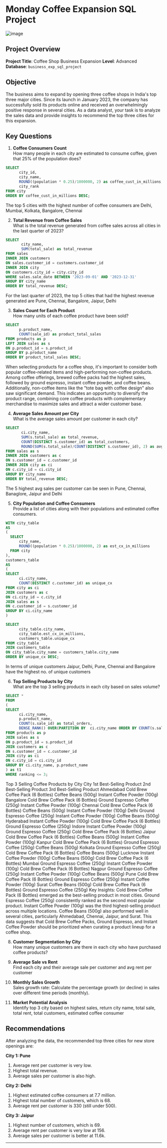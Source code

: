 # Monday Coffee Expansion SQL Project

![image](https://github.com/user-attachments/assets/12656a89-8653-412f-b939-a94c84fe6900)

## Project Overview

**Project Title**: Coffee Shop Business Expansion 
**Level**: Advanced  
**Database**: `business_exp_sql_project`

## Objective
The business aims to expand by opening three coffee shops in India's top three major cities. Since its launch in January 2023, the company has successfully sold its products online and received an overwhelmingly positive response in several cities. As a data analyst, your task is to analyze the sales data and provide insights to recommend the top three cities for this expansion.

## Key Questions
1. **Coffee Consumers Count**  
   How many people in each city are estimated to consume coffee, given that 25% of the population does?

```sql
SELECT
      city_id,
      city_name,
      ROUND((population * 0.25)/1000000, 2) as coffee_cust_in_millions,
      city_rank
FROM city
ORDER BY coffee_cust_in_millions DESC;  
```
The top 5 cities with the highest number of coffee consumers are Delhi, Mumbai, Kolkata, Bangalore, Chennai


2. **Total Revenue from Coffee Sales**  
   What is the total revenue generated from coffee sales across all cities in the last quarter of 2023?

```sql
SELECT 
       city_name,
       SUM(total_sale) as total_revenue
FROM sales
INNER JOIN customers
ON sales.customer_id = customers.customer_id
INNER JOIN city
ON customers.city_id = city.city_id
WHERE sales.sale_date BETWEEN '2023-09-01' AND '2023-12-31'
GROUP BY city_name
ORDER BY total_revenue DESC;  
```
For the last quarter of 2023, the top 5 cities that had the highest revenue generated are Pune, Chennai, Bangalore, Jaipur, Delhi


3. **Sales Count for Each Product**  
   How many units of each coffee product have been sold?

```sql
SELECT 
      p.product_name,
      COUNT(sale_id) as product_total_sales
FROM products as p
LEFT JOIN sales as s
ON p.product_id = s.product_id
GROUP BY p.product_name
ORDER BY product_total_sales DESC;  
```
When selecting products for a coffee shop, it's important to consider both popular coffee-related items and high-performing non-coffee products. Among coffee offerings, brewed coffee packs had the highest sales, followed by ground espresso, instant coffee powder, and coffee beans. Additionally, non-coffee items like the "tote bag with coffee design" also saw significant demand. This indicates an opportunity to diversify the product range, combining core coffee products with complementary merchandise to maximize sales and attract a wider customer base.

4. **Average Sales Amount per City**  
   What is the average sales amount per customer in each city?

```sql
SELECT 
       ci.city_name,
       SUM(s.total_sale) as total_revenue,
       COUNT(DISTINCT s.customer_id) as total_customers,
       ROUND(SUM(s.total_sale)/COUNT(DISTINCT s.customer_id), 2) as avg_sale_per_cust
FROM sales as s
INNER JOIN customers as c
ON s.customer_id = c.customer_id
INNER JOIN city as ci
ON c.city_id = ci.city_id
GROUP BY city_name
ORDER BY total_revenue DESC;  
```
The 5 highest avg sales per customer can be seen in Pune, Chennai, Banaglore, Jaipur and Delhi

5. **City Population and Coffee Consumers**  
   Provide a list of cities along with their populations and estimated coffee consumers.

```sql
WITH city_table 
AS
(
  SELECT
      city_name,
      ROUND((population * 0.25)/1000000, 2) as est_cx_in_millions
  FROM city
),
customers_table
AS
(
SELECT
      ci.city_name,
      COUNT(DISTINCT c.customer_id) as unique_cx
FROM city as ci
JOIN customers as c
ON ci.city_id = c.city_id
JOIN sales as s
ON c.customer_id = s.customer_id
GROUP BY ci.city_name
)

SELECT
      city_table.city_name,
      city_table.est_cx_in_millions,
      customers_table.unique_cx
FROM city_table 
JOIN customers_table 
ON city_table.city_name = customers_table.city_name
ORDER BY unique_cx DESC;  
```
In terms of unique customers Jaipur, Delhi, Pune, Chennai and Bangalore have the highest no. of unique customers

6. **Top Selling Products by City**  
   What are the top 3 selling products in each city based on sales volume?

```sql
SELECT * 
FROM
(
SELECT 
      ci.city_name,
      p.product_name,
      COUNT(s.sale_id) as total_orders,
      DENSE_RANK() OVER(PARTITION BY  ci.city_name ORDER BY COUNT(s.sale_id) DESC) as ranking
FROM products as p
JOIN sales as s
ON p.product_id = s.product_id
JOIN customers as c
ON s.customer_id = c.customer_id
JOIN city as ci
ON c.city_id = ci.city_id
GROUP BY ci.city_name, p.product_name
) as t1
WHERE ranking <= 3; 
```
Top 3 Selling Coffee Products by City
City	1st Best-Selling Product	2nd Best-Selling Product	3rd Best-Selling Product
Ahmedabad	Cold Brew Coffee Pack (6 Bottles)	Coffee Beans (500g)	Instant Coffee Powder (100g)
Bangalore	Cold Brew Coffee Pack (6 Bottles)	Ground Espresso Coffee (250g)	Instant Coffee Powder (100g)
Chennai	Cold Brew Coffee Pack (6 Bottles)	Coffee Beans (500g)	Instant Coffee Powder (100g)
Delhi	Ground Espresso Coffee (250g)	Instant Coffee Powder (100g)	Coffee Beans (500g)
Hyderabad	Instant Coffee Powder (100g)	Cold Brew Coffee Pack (6 Bottles)	Ground Espresso Coffee (250g)
Indore	Instant Coffee Powder (100g)	Ground Espresso Coffee (250g)	Cold Brew Coffee Pack (6 Bottles)
Jaipur	Cold Brew Coffee Pack (6 Bottles)	Coffee Beans (500g)	Instant Coffee Powder (100g)
Kanpur	Cold Brew Coffee Pack (6 Bottles)	Ground Espresso Coffee (250g)	Coffee Beans (500g)
Kolkata	Ground Espresso Coffee (250g)	Cold Brew Coffee Pack (6 Bottles)	Coffee Beans (500g)
Lucknow	Instant Coffee Powder (100g)	Coffee Beans (500g)	Cold Brew Coffee Pack (6 Bottles)
Mumbai	Ground Espresso Coffee (250g)	Instant Coffee Powder (100g)	Cold Brew Coffee Pack (6 Bottles)
Nagpur	Ground Espresso Coffee (250g)	Instant Coffee Powder (100g)	Coffee Beans (500g)
Pune	Cold Brew Coffee Pack (6 Bottles)	Ground Espresso Coffee (250g)	Instant Coffee Powder (100g)
Surat	Coffee Beans (500g)	Cold Brew Coffee Pack (6 Bottles)	Ground Espresso Coffee (250g)
Key Insights:
Cold Brew Coffee Pack (6 Bottles) emerged as the best-selling product in most cities.
Ground Espresso Coffee (250g) consistently ranked as the second most popular product.
Instant Coffee Powder (100g) was the third highest-selling product across multiple locations.
Coffee Beans (500g) also performed well in several cities, particularly Ahmedabad, Chennai, Jaipur, and Surat.
This data suggests that Cold Brew Coffee Packs, Ground Espresso, and Instant Coffee Powder should be prioritized when curating a product lineup for a coffee shop.

8. **Customer Segmentation by City**  
   How many unique customers are there in each city who have purchased coffee products?

9. **Average Sale vs Rent**  
   Find each city and their average sale per customer and avg rent per customer

10. **Monthly Sales Growth**  
   Sales growth rate: Calculate the percentage growth (or decline) in sales over different time periods (monthly).

11. **Market Potential Analysis**  
    Identify top 3 city based on highest sales, return city name, total sale, total rent, total customers, estimated  coffee consumer
    

## Recommendations
After analyzing the data, the recommended top three cities for new store openings are:

**City 1: Pune**  
1. Average rent per customer is very low.  
2. Highest total revenue.  
3. Average sales per customer is also high.

**City 2: Delhi**  
1. Highest estimated coffee consumers at 7.7 million.  
2. Highest total number of customers, which is 68.  
3. Average rent per customer is 330 (still under 500).

**City 3: Jaipur**  
1. Highest number of customers, which is 69.  
2. Average rent per customer is very low at 156.  
3. Average sales per customer is better at 11.6k.

---
